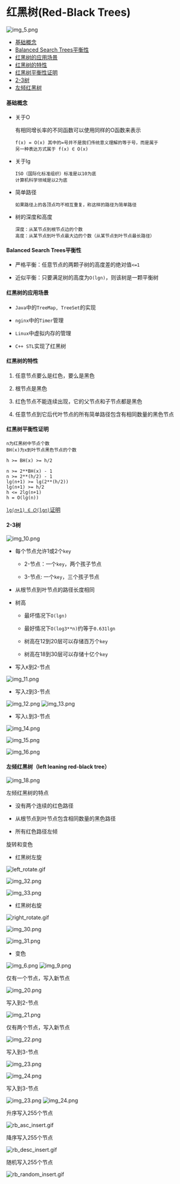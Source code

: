 # 红黑树(Red-Black Trees)
![img_5.png](./static/img_5.png)

* [基础概念](#basic)
* [Balanced Search Trees平衡性](#balance)
* [红黑树的应用场景](#scenarios)
* [红黑树的特性](#feature)
* [红黑树平衡性证明](#proof)
* [2-3树](#23tree)
* [左倾红黑树](#left_leaning_tree)

<h4 id="basic">基础概念</h4>

* 关于O

  有相同增长率的不同函数可以使用同样的O函数来表示
  ```
  f(x) = O(x) 其中的=号并不是我们传统意义理解的等于号，而是属于 
  另一种表达方式属于 f(x) ∈ O(x)
  ```
  
* 关于lg
  
  ```
  ISO（国际化标准组织）标准是以10为底
  计算机科学领域是以2为底
  ```

* 简单路径
  
  ```
  如果路径上的各顶点均不相互重复，称这样的路径为简单路径
  ```
  
* 树的深度和高度
  
  ```
  深度：从某节点到根节点边的个数
  高度：从某节点到叶节点最大边的个数（从某节点到叶节点最长路径）
  ```

<h4 id="balance">Balanced Search Trees平衡性</h4>

* 严格平衡：任意节点的两颗子树的高度差的绝对值`<=1`

* 近似平衡：只要满足树的高度为`O(lgn)`，则该树是一颗平衡树

<h4 id='scenarios'>红黑树的应用场景</h4>

* `Java`中的`TreeMap, TreeSet`的实现
  
* `nginx`中的`Timer`管理

* `Linux`中虚拟内存的管理

* `C++ STL`实现了红黑树

<h4 id='feature'>红黑树的特性</h4>

1. 任意节点要么是红色，要么是黑色
   
2. 根节点是黑色
   
3. 红色节点不能连续出现，它的父节点和子节点都是黑色
   
4. 任意节点到它后代叶节点的所有简单路径包含有相同数量的黑色节点

<h4 id='proof'>红黑树平衡性证明</h4>

```
n为红黑树中节点个数
BH(x)为x到叶节点黑色节点的个数

h >= BH(x) >= h/2

n >= 2**BH(x) - 1
n >= 2**(h/2) - 1
lg(n+1) >= lg(2**(h/2))
lg(n+1) >= h/2
h <= 2lg(n+1)
h = O(lg(n))
```
[`lg(𝑛+1) ∈ 𝑂(lg𝑛)`证明](https://cs.stackexchange.com/questions/54157/can-i-simplify-logn1-before-showing-that-it-is-in-olog-n/54159)

<h4 id='23tree'>2-3树</h4>

![img_10.png](./static/img_10.png)

* 每个节点允许1或2个`key`
  
    * 2-节点：一个`key`，两个孩子节点
      
    * 3-节点: 一个`key`，三个孩子节点
  
* 从根节点到叶节点的路径长度相同

* 树高
  
    * 最坏情况下`O(lgn)`
      
    * 最好情况下`O(log3**n)`约等于`0.631lgn`
      
    * 树高在12到20层可以存储百万个`key`
      
    * 树高在18到30层可以存储十亿个`key`

* 写入`K`到2-节点

![img_11.png](./static/img_11.png)
  
* 写入`Z`到3-节点

![img_12.png](./static/img_12.png)
![img_13.png](./static/img_13.png)

* 写入`L`到3-节点

![img_14.png](./static/img_14.png)

![img_15.png](./static/img_15.png)

![img_16.png](./static/img_16.png)

<h4 id="left_leaning_tree"> 左倾红黑树（left leaning red-black tree）</h4>

![img_18.png](./static/img_18.png)

左倾红黑树的特点

  * 没有两个连续的红色路径

  * 从根节点到叶节点包含相同数量的黑色路径

  * 所有红色路径左倾

旋转和变色

* 红黑树左旋

![left_rotate.gif](./static/left_rotate.gif)

![img_32.png](./static/img_32.png)

![img_33.png](./static/img_33.png)

* 红黑树右旋

![right_rotate.gif](./static/right_rotate.gif)

![img_30.png](./static/img_30.png)

![img_31.png](./static/img_31.png)

* 变色

![img_6.png](./static/img_6.png)
![img_9.png](./static/img_9.png)

仅有一个节点，写入新节点
   
  ![img_20.png](./static/mg_20.png)

写入到2-节点

![img_21.png](./static/img_21.png)

仅有两个节点，写入新节点

![img_22.png](./static/img_22.png)

写入到3-节点

![img_23.png](./static/img_23.png)

![img_24.png](./static/img_24.png)

写入到3-节点

![img_23.png](./static/img_23.png)
![img_24.png](./static/img_24.png)

升序写入255个节点

![rb_asc_insert.gif](./static/rb_asc_insert.gif)

降序写入255个节点

![rb_desc_insert.gif](./static/rb_desc_insert.gif)

随机写入255个节点

![rb_random_insert.gif](./static/rb_random_insert.gif)








